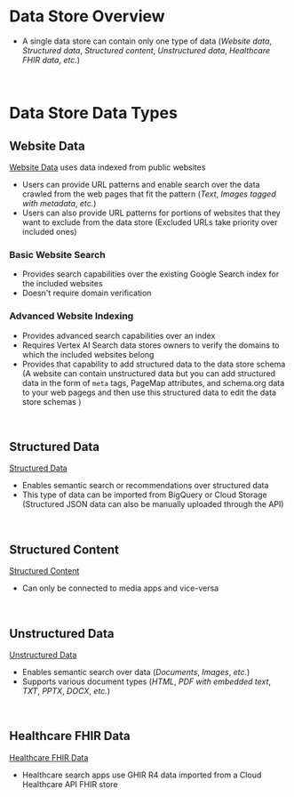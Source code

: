 # Data Store Overview

* A single data store can contain only one type of data (*Website data*, *Structured data*, *Structured content*, *Unstructured data*, *Healthcare FHIR data*, *etc.*)

<br>

# Data Store Data Types

## Website Data

[Website Data](https://cloud.google.com/generative-ai-app-builder/docs/create-datastore-ingest#:~:text=type%20of%20data.-,Website%20data,-Structured%20data) uses data indexed from public websites

* Users can provide URL patterns and enable search over the data crawled from the web pages that fit the pattern (*Text*, *Images tagged with metadata*, *etc.*)
* Users can also provide URL patterns for portions of websites that they want to exclude from the data store (Excluded URLs take priority over included ones)

### Basic Website Search

* Provides search capabilities over the existing Google Search index for the included websites
* Doesn't require domain verification

### Advanced Website Indexing

* Provides advanced search capabilities over an index
* Requires Vertex AI Search data stores owners to verify the domains to which the included websites belong
* Provides that capability to add structured data to the data store schema (A website can contain unstructured data but you can add structured data in the form of `meta` tags, PageMap attributes, and schema.org data to your web pagegs and then use this structured data to edit the data store schemas )

<br>

## Structured Data

[Structured Data](https://cloud.google.com/generative-ai-app-builder/docs/create-datastore-ingest#structured-data)

* Enables semantic search or recommendations over structured data
* This type of data can be imported from BigQuery or Cloud Storage (Structured JSON data can also be manually uploaded through the API)

<br>

## Structured Content

[Structured Content](https://cloud.google.com/generative-ai-app-builder/docs/create-datastore-ingest#structured-data-media)

* Can only be connected to media apps and vice-versa

<br>

## Unstructured Data

[Unstructured Data](https://cloud.google.com/generative-ai-app-builder/docs/create-datastore-ingest#:~:text=Structured%20content%20(media)-,Unstructured%20data,-Healthcare%20FHIR%20data)

* Enables semantic search over data (*Documents*, *Images*, *etc.*)
* Supports various document types (*HTML*, *PDF with embedded text*, *TXT*, *PPTX*, *DOCX*, *etc.*)

<br>

## Healthcare FHIR Data

[Healthcare FHIR Data](https://cloud.google.com/generative-ai-app-builder/docs/create-datastore-ingest#:~:text=Unstructured%20data-,Healthcare%20FHIR%20data,-Website%20data) 

* Healthcare search apps use GHIR R4 data imported from a Cloud Healthcare API FHIR store